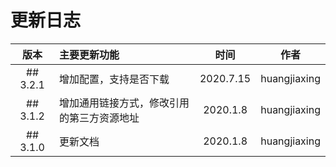 # 更新日志

|   版本   | 主要更新功能                               |   时间    |     作者     |
| :------: | :----------------------------------------- | :-------: | :----------: |
| ## 3.2.1 | 增加配置，支持是否下载                     | 2020.7.15 | huangjiaxing |
| ## 3.1.2 | 增加通用链接方式，修改引用的第三方资源地址 | 2020.1.8  | huangjiaxing |
| ## 3.1.0 | 更新文档                                   | 2020.1.8  | huangjiaxing |
